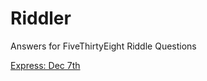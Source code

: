 # Riddler
Answers for FiveThirtyEight Riddle Questions

[Express: Dec 7th](./Riddler%20Express%20Dec%207th%202.ipynb)
